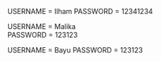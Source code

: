 <!-- Admin 1 -->
USERNAME    = Ilham
PASSWORD    = 12341234

<!-- Admin 2 -->
USERNAME    = Malika   
PASSWORD    = 123123

<!-- Admin   3 -->
USERNAME    = Bayu
PASSWORD    = 123123